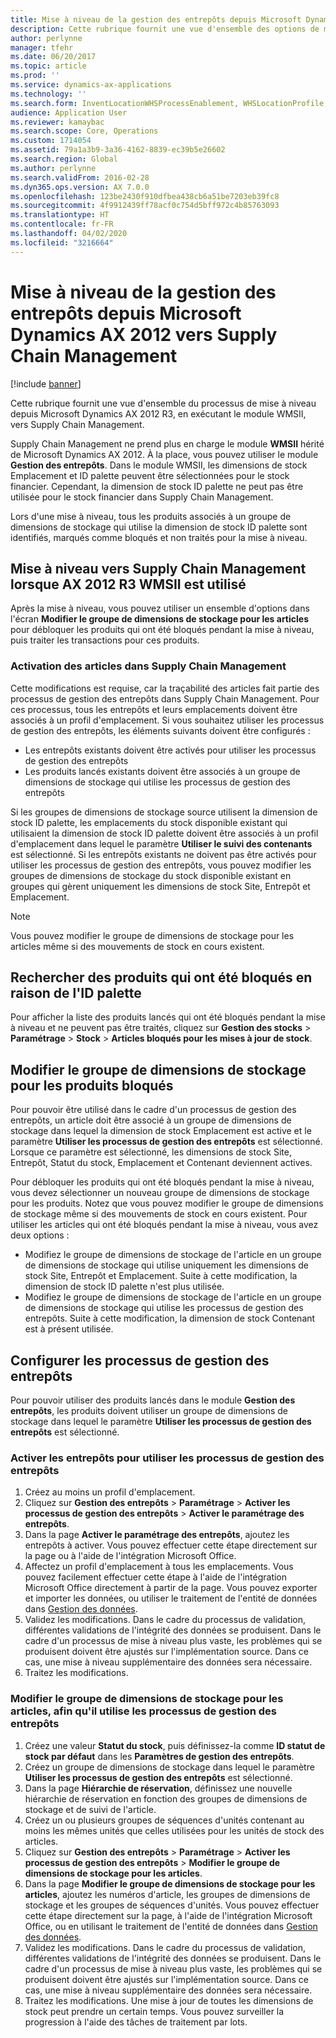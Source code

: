```yaml
---
title: Mise à niveau de la gestion des entrepôts depuis Microsoft Dynamics AX 2012 vers Supply Chain Management
description: Cette rubrique fournit une vue d'ensemble des options de migration de produits et des stocks.
author: perlynne
manager: tfehr
ms.date: 06/20/2017
ms.topic: article
ms.prod: ''
ms.service: dynamics-ax-applications
ms.technology: ''
ms.search.form: InventLocationWHSProcessEnablement, WHSLocationProfile, InventTableStorageDimensionGroupChange, InventUpdateBlockedItem, WHSParameters, WHSReservationHierarchy, WHSUOMSeqGroupTable
audience: Application User
ms.reviewer: kamaybac
ms.search.scope: Core, Operations
ms.custom: 1714054
ms.assetid: 79a1a3b9-3a36-4162-8839-ec39b5e26602
ms.search.region: Global
ms.author: perlynne
ms.search.validFrom: 2016-02-28
ms.dyn365.ops.version: AX 7.0.0
ms.openlocfilehash: 123be2430f910dfbea438cb6a51be7203eb39fc8
ms.sourcegitcommit: 4f9912439ff78acf0c754d5bff972c4b85763093
ms.translationtype: HT
ms.contentlocale: fr-FR
ms.lasthandoff: 04/02/2020
ms.locfileid: "3216664"
---
```

# <a name="upgrade-warehouse-management-from-microsoft-dynamics-ax-2012-to-supply-chain-management"></a>Mise à niveau de la gestion des entrepôts depuis Microsoft Dynamics AX 2012 vers Supply Chain Management 


[!include [banner](../includes/banner.md)]

Cette rubrique fournit une vue d'ensemble du processus de mise à niveau depuis Microsoft Dynamics AX 2012 R3, en exécutant le module WMSII, vers Supply Chain Management.

Supply Chain Management ne prend plus en charge le module **WMSII** hérité de Microsoft Dynamics AX 2012. À la place, vous pouvez utiliser le module **Gestion des entrepôts**. Dans le module WMSII, les dimensions de stock Emplacement et ID palette peuvent être sélectionnées pour le stock financier. Cependant, la dimension de stock ID palette ne peut pas être utilisée pour le stock financier dans Supply Chain Management.

Lors d'une mise à niveau, tous les produits associés à un groupe de dimensions de stockage qui utilise la dimension de stock ID palette sont identifiés, marqués comme bloqués et non traités pour la mise à niveau.

## <a name="upgrading-to-supply-chain-management-when-ax-2012-r3-wmsii-is-used"></a>Mise à niveau vers Supply Chain Management lorsque AX 2012 R3 WMSII est utilisé
Après la mise à niveau, vous pouvez utiliser un ensemble d'options dans l'écran **Modifier le groupe de dimensions de stockage pour les articles** pour débloquer les produits qui ont été bloqués pendant la mise à niveau, puis traiter les transactions pour ces produits.

### <a name="enabling-items-in-supply-chain-management"></a>Activation des articles dans Supply Chain Management 
Cette modifications est requise, car la traçabilité des articles fait partie des processus de gestion des entrepôts dans Supply Chain Management. Pour ces processus, tous les entrepôts et leurs emplacements doivent être associés à un profil d'emplacement. Si vous souhaitez utiliser les processus de gestion des entrepôts, les éléments suivants doivent être configurés :
-   Les entrepôts existants doivent être activés pour utiliser les processus de gestion des entrepôts 
-   Les produits lancés existants doivent être associés à un groupe de dimensions de stockage qui utilise les processus de gestion des entrepôts 

Si les groupes de dimensions de stockage source utilisent la dimension de stock ID palette, les emplacements du stock disponible existant qui utilisaient la dimension de stock ID palette doivent être associés à un profil d'emplacement dans lequel le paramètre **Utiliser le suivi des contenants** est sélectionné. Si les entrepôts existants ne doivent pas être activés pour utiliser les processus de gestion des entrepôts, vous pouvez modifier les groupes de dimensions de stockage du stock disponible existant en groupes qui gèrent uniquement les dimensions de stock Site, Entrepôt et Emplacement. 

> [!NOTE] 
>  Vous pouvez modifier le groupe de dimensions de stockage pour les articles même si des mouvements de stock en cours existent.

## <a name="find-products-that-were-blocked-because-of-pallet-id"></a>Rechercher des produits qui ont été bloqués en raison de l'ID palette
Pour afficher la liste des produits lancés qui ont été bloqués pendant la mise à niveau et ne peuvent pas être traités, cliquez sur **Gestion des stocks** &gt; **Paramétrage** &gt; **Stock** &gt; **Articles bloqués pour les mises à jour de stock**.

## <a name="change-storage-dimension-group-for-blocked-products"></a>Modifier le groupe de dimensions de stockage pour les produits bloqués 
 
Pour pouvoir être utilisé dans le cadre d'un processus de gestion des entrepôts, un article doit être associé à un groupe de dimensions de stockage dans lequel la dimension de stock Emplacement est active et le paramètre **Utiliser les processus de gestion des entrepôts** est sélectionné. Lorsque ce paramètre est sélectionné, les dimensions de stock Site, Entrepôt, Statut du stock, Emplacement et Contenant deviennent actives.

Pour débloquer les produits qui ont été bloqués pendant la mise à niveau, vous devez sélectionner un nouveau groupe de dimensions de stockage pour les produits. Notez que vous pouvez modifier le groupe de dimensions de stockage même si des mouvements de stock en cours existent. Pour utiliser les articles qui ont été bloqués pendant la mise à niveau, vous avez deux options :

-   Modifiez le groupe de dimensions de stockage de l'article en un groupe de dimensions de stockage qui utilise uniquement les dimensions de stock Site, Entrepôt et Emplacement. Suite à cette modification, la dimension de stock ID palette n'est plus utilisée.
-   Modifiez le groupe de dimensions de stockage de l'article en un groupe de dimensions de stockage qui utilise les processus de gestion des entrepôts. Suite à cette modification, la dimension de stock Contenant est à présent utilisée.

## <a name="configure-warehouse-management-processes"></a>Configurer les processus de gestion des entrepôts
Pour pouvoir utiliser des produits lancés dans le module **Gestion des entrepôts**, les produits doivent utiliser un groupe de dimensions de stockage dans lequel le paramètre **Utiliser les processus de gestion des entrepôts** est sélectionné.

### <a name="enable-warehouses-to-use-warehouse-management-processes"></a>Activer les entrepôts pour utiliser les processus de gestion des entrepôts

1.  Créez au moins un profil d'emplacement.
2.  Cliquez sur **Gestion des entrepôts** &gt; **Paramétrage** &gt; **Activer les processus de gestion des entrepôts** &gt; **Activer le paramétrage des entrepôts**.
3.  Dans la page **Activer le paramétrage des entrepôts**, ajoutez les entrepôts à activer. Vous pouvez effectuer cette étape directement sur la page ou à l'aide de l'intégration Microsoft Office.
4.  Affectez un profil d'emplacement à tous les emplacements. Vous pouvez facilement effectuer cette étape à l'aide de l'intégration Microsoft Office directement à partir de la page. Vous pouvez exporter et importer les données, ou utiliser le traitement de l'entité de données dans [Gestion des données](../../dev-itpro/data-entities/data-entities.md).
5.  Validez les modifications. Dans le cadre du processus de validation, différentes validations de l'intégrité des données se produisent. Dans le cadre d'un processus de mise à niveau plus vaste, les problèmes qui se produisent doivent être ajustés sur l'implémentation source. Dans ce cas, une mise à niveau supplémentaire des données sera nécessaire.
6.  Traitez les modifications.

### <a name="change-the-storage-dimension-group-for-items-so-that-it-uses-warehouse-management-processes"></a>Modifier le groupe de dimensions de stockage pour les articles, afin qu'il utilise les processus de gestion des entrepôts

1.  Créez une valeur **Statut du stock**, puis définissez-la comme **ID statut de stock par défaut** dans les **Paramètres de gestion des entrepôts**.
2.  Créez un groupe de dimensions de stockage dans lequel le paramètre **Utiliser les processus de gestion des entrepôts** est sélectionné.
3.  Dans la page **Hiérarchie de réservation**, définissez une nouvelle hiérarchie de réservation en fonction des groupes de dimensions de stockage et de suivi de l'article.
4.  Créez un ou plusieurs groupes de séquences d'unités contenant au moins les mêmes unités que celles utilisées pour les unités de stock des articles.
5.  Cliquez sur **Gestion des entrepôts** &gt; **Paramétrage** &gt; **Activer les processus de gestion des entrepôts** &gt; **Modifier le groupe de dimensions de stockage pour les articles**.
6.  Dans la page **Modifier le groupe de dimensions de stockage pour les articles**, ajoutez les numéros d'article, les groupes de dimensions de stockage et les groupes de séquences d'unités. Vous pouvez effectuer cette étape directement sur la page, à l'aide de l'intégration Microsoft Office, ou en utilisant le traitement de l'entité de données dans [Gestion des données](../../dev-itpro/data-entities/data-entities.md).
7.  Validez les modifications. Dans le cadre du processus de validation, différentes validations de l'intégrité des données se produisent. Dans le cadre d'un processus de mise à niveau plus vaste, les problèmes qui se produisent doivent être ajustés sur l'implémentation source. Dans ce cas, une mise à niveau supplémentaire des données sera nécessaire.
8.  Traitez les modifications. Une mise à jour de toutes les dimensions de stock peut prendre un certain temps. Vous pouvez surveiller la progression à l'aide des tâches de traitement par lots.
